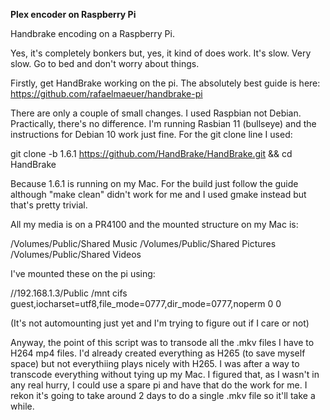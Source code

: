**Plex encoder on Raspberry Pi**

Handbrake encoding on a Raspberry Pi.

Yes, it's completely bonkers but, yes, it kind of does work. It's slow. Very slow. Go to bed and don't worry about things.

Firstly, get HandBrake working on the pi. The absolutely best guide is here: https://github.com/rafaelmaeuer/handbrake-pi

There are only a couple of small changes. I used Raspbian not Debian. Practically, there's no difference. I'm running Rasbian 11 (bullseye) and the instructions for Debian 10 work just fine. For the git clone line I used:

git clone -b 1.6.1 https://github.com/HandBrake/HandBrake.git && cd HandBrake

Because 1.6.1 is running on my Mac. For the build just follow the guide although "make clean" didn't work for me and I used gmake instead but that's pretty trivial.

All my media is on a PR4100 and the mounted structure on my Mac is:

/Volumes/Public/Shared Music
/Volumes/Public/Shared Pictures
/Volumes/Public/Shared Videos

I've mounted these on the pi using:

//192.168.1.3/Public /mnt cifs guest,iocharset=utf8,file_mode=0777,dir_mode=0777,noperm 0 0

(It's not automounting just yet and I'm trying to figure out if I care or not)

Anyway, the point of this script was to transode all the .mkv files I have to H264 mp4 files. I'd already created everything as H265 (to save myself space) but not everythiing plays nicely with H265. I was after a way to transcode everything without tying up my Mac. I figured that, as I wasn't in any real hurry, I could use a spare pi and have that do the work for me. I rekon it's going to take around 2 days to do a single .mkv file so it'll take a while.
